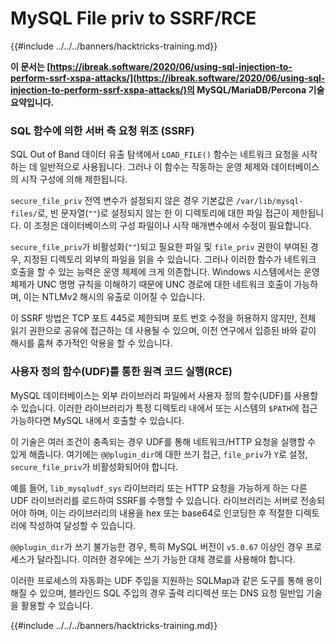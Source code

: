 # MySQL File priv to SSRF/RCE

{{#include ../../../banners/hacktricks-training.md}}

**이 문서는 [https://ibreak.software/2020/06/using-sql-injection-to-perform-ssrf-xspa-attacks/](https://ibreak.software/2020/06/using-sql-injection-to-perform-ssrf-xspa-attacks/)의 MySQL/MariaDB/Percona 기술 요약입니다.**

### SQL 함수에 의한 서버 측 요청 위조 (SSRF)

SQL Out of Band 데이터 유출 탐색에서 `LOAD_FILE()` 함수는 네트워크 요청을 시작하는 데 일반적으로 사용됩니다. 그러나 이 함수는 작동하는 운영 체제와 데이터베이스의 시작 구성에 의해 제한됩니다.

`secure_file_priv` 전역 변수가 설정되지 않은 경우 기본값은 `/var/lib/mysql-files/`로, 빈 문자열(`""`)로 설정되지 않는 한 이 디렉토리에 대한 파일 접근이 제한됩니다. 이 조정은 데이터베이스의 구성 파일이나 시작 매개변수에서 수정이 필요합니다.

`secure_file_priv`가 비활성화(`""`)되고 필요한 파일 및 `file_priv` 권한이 부여된 경우, 지정된 디렉토리 외부의 파일을 읽을 수 있습니다. 그러나 이러한 함수가 네트워크 호출을 할 수 있는 능력은 운영 체제에 크게 의존합니다. Windows 시스템에서는 운영 체제가 UNC 명명 규칙을 이해하기 때문에 UNC 경로에 대한 네트워크 호출이 가능하며, 이는 NTLMv2 해시의 유출로 이어질 수 있습니다.

이 SSRF 방법은 TCP 포트 445로 제한되며 포트 번호 수정을 허용하지 않지만, 전체 읽기 권한으로 공유에 접근하는 데 사용될 수 있으며, 이전 연구에서 입증된 바와 같이 해시를 훔쳐 추가적인 악용을 할 수 있습니다.

### 사용자 정의 함수(UDF)를 통한 원격 코드 실행(RCE)

MySQL 데이터베이스는 외부 라이브러리 파일에서 사용자 정의 함수(UDF)를 사용할 수 있습니다. 이러한 라이브러리가 특정 디렉토리 내에서 또는 시스템의 `$PATH`에 접근 가능하다면 MySQL 내에서 호출할 수 있습니다.

이 기술은 여러 조건이 충족되는 경우 UDF를 통해 네트워크/HTTP 요청을 실행할 수 있게 해줍니다. 여기에는 `@@plugin_dir`에 대한 쓰기 접근, `file_priv`가 `Y`로 설정, `secure_file_priv`가 비활성화되어야 합니다.

예를 들어, `lib_mysqludf_sys` 라이브러리 또는 HTTP 요청을 가능하게 하는 다른 UDF 라이브러리를 로드하여 SSRF를 수행할 수 있습니다. 라이브러리는 서버로 전송되어야 하며, 이는 라이브러리의 내용을 hex 또는 base64로 인코딩한 후 적절한 디렉토리에 작성하여 달성할 수 있습니다.

`@@plugin_dir`가 쓰기 불가능한 경우, 특히 MySQL 버전이 `v5.0.67` 이상인 경우 프로세스가 달라집니다. 이러한 경우에는 쓰기 가능한 대체 경로를 사용해야 합니다.

이러한 프로세스의 자동화는 UDF 주입을 지원하는 SQLMap과 같은 도구를 통해 용이해질 수 있으며, 블라인드 SQL 주입의 경우 출력 리디렉션 또는 DNS 요청 밀반입 기술을 활용할 수 있습니다.

{{#include ../../../banners/hacktricks-training.md}}
